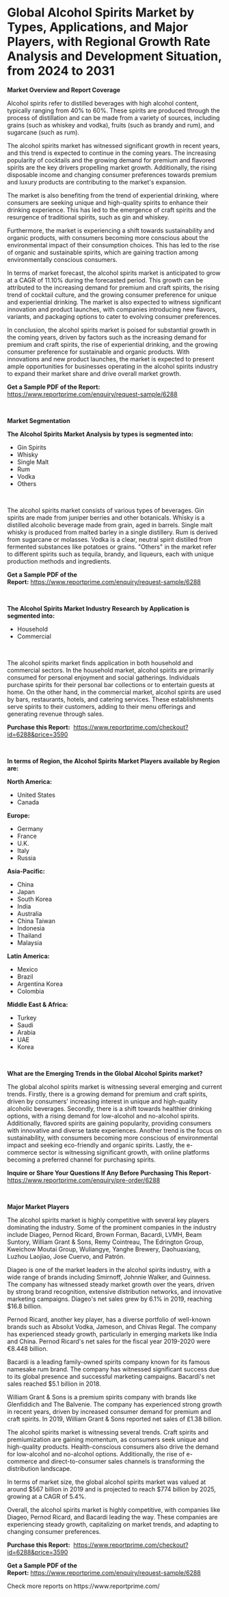 <p><h1>Global Alcohol Spirits Market by Types, Applications, and Major Players, with Regional Growth Rate Analysis and Development Situation, from 2024 to 2031</h1></p><p><strong>Market Overview and Report Coverage</strong></p>
<p><p>Alcohol spirits refer to distilled beverages with high alcohol content, typically ranging from 40% to 60%. These spirits are produced through the process of distillation and can be made from a variety of sources, including grains (such as whiskey and vodka), fruits (such as brandy and rum), and sugarcane (such as rum).</p><p>The alcohol spirits market has witnessed significant growth in recent years, and this trend is expected to continue in the coming years. The increasing popularity of cocktails and the growing demand for premium and flavored spirits are the key drivers propelling market growth. Additionally, the rising disposable income and changing consumer preferences towards premium and luxury products are contributing to the market's expansion.</p><p>The market is also benefiting from the trend of experiential drinking, where consumers are seeking unique and high-quality spirits to enhance their drinking experience. This has led to the emergence of craft spirits and the resurgence of traditional spirits, such as gin and whiskey.</p><p>Furthermore, the market is experiencing a shift towards sustainability and organic products, with consumers becoming more conscious about the environmental impact of their consumption choices. This has led to the rise of organic and sustainable spirits, which are gaining traction among environmentally conscious consumers.</p><p>In terms of market forecast, the alcohol spirits market is anticipated to grow at a CAGR of 11.10% during the forecasted period. This growth can be attributed to the increasing demand for premium and craft spirits, the rising trend of cocktail culture, and the growing consumer preference for unique and experiential drinking. The market is also expected to witness significant innovation and product launches, with companies introducing new flavors, variants, and packaging options to cater to evolving consumer preferences.</p><p>In conclusion, the alcohol spirits market is poised for substantial growth in the coming years, driven by factors such as the increasing demand for premium and craft spirits, the rise of experiential drinking, and the growing consumer preference for sustainable and organic products. With innovations and new product launches, the market is expected to present ample opportunities for businesses operating in the alcohol spirits industry to expand their market share and drive overall market growth.</p></p>
<p><strong>Get a Sample PDF of the Report:</strong> <a href="https://www.reportprime.com/enquiry/request-sample/6288">https://www.reportprime.com/enquiry/request-sample/6288</a></p>
<p>&nbsp;</p>
<p><strong>Market Segmentation</strong></p>
<p><strong>The Alcohol Spirits Market Analysis by types is segmented into:</strong></p>
<p><ul><li>Gin Spirits</li><li>Whisky</li><li>Single Malt</li><li>Rum</li><li>Vodka</li><li>Others</li></ul></p>
<p>&nbsp;</p>
<p><p>The alcohol spirits market consists of various types of beverages. Gin spirits are made from juniper berries and other botanicals. Whisky is a distilled alcoholic beverage made from grain, aged in barrels. Single malt whisky is produced from malted barley in a single distillery. Rum is derived from sugarcane or molasses. Vodka is a clear, neutral spirit distilled from fermented substances like potatoes or grains. "Others" in the market refer to different spirits such as tequila, brandy, and liqueurs, each with unique production methods and ingredients.</p></p>
<p><strong>Get a Sample PDF of the Report:</strong>&nbsp;<a href="https://www.reportprime.com/enquiry/request-sample/6288">https://www.reportprime.com/enquiry/request-sample/6288</a></p>
<p>&nbsp;</p>
<p><strong>The Alcohol Spirits Market Industry Research by Application is segmented into:</strong></p>
<p><ul><li>Household</li><li>Commercial</li></ul></p>
<p>&nbsp;</p>
<p><p>The alcohol spirits market finds application in both household and commercial sectors. In the household market, alcohol spirits are primarily consumed for personal enjoyment and social gatherings. Individuals purchase spirits for their personal bar collections or to entertain guests at home. On the other hand, in the commercial market, alcohol spirits are used by bars, restaurants, hotels, and catering services. These establishments serve spirits to their customers, adding to their menu offerings and generating revenue through sales.</p></p>
<p><strong>Purchase this Report:</strong>&nbsp; <a href="https://www.reportprime.com/checkout?id=6288&price=3590">https://www.reportprime.com/checkout?id=6288&price=3590</a></p>
<p>&nbsp;</p>
<p><strong>In terms of Region, the Alcohol Spirits Market Players available by Region are:</strong></p>
<p>
    <p> <strong> North America: </strong>
        <ul>
            <li>United States</li>
            <li>Canada</li>
        </ul>
        </p> 
    <p> <strong> Europe: </strong>
        <ul>
            <li>Germany</li>
            <li>France</li>
            <li>U.K.</li>
            <li>Italy</li>
            <li>Russia</li>
        </ul>
        </p> 
    <p> <strong> Asia-Pacific: </strong>
        <ul>
            <li>China</li>
            <li>Japan</li>
            <li>South Korea</li>
            <li>India</li>
            <li>Australia</li>
            <li>China Taiwan</li>
            <li>Indonesia</li>
            <li>Thailand</li>
            <li>Malaysia</li>
        </ul>
        </p> 
    <p> <strong> Latin America: </strong>
        <ul>
            <li>Mexico</li>
            <li>Brazil</li>
            <li>Argentina Korea</li>
            <li>Colombia</li>
        </ul>
        </p> 
    <p> <strong> Middle East & Africa: </strong>
        <ul>
            <li>Turkey</li>
            <li>Saudi</li>
            <li>Arabia</li>
            <li>UAE</li>
            <li>Korea</li>
        </ul>
    </p>
    </p>
<p>&nbsp;</p>
<p><strong>What are the Emerging Trends in the Global Alcohol Spirits market?</strong></p>
<p><p>The global alcohol spirits market is witnessing several emerging and current trends. Firstly, there is a growing demand for premium and craft spirits, driven by consumers' increasing interest in unique and high-quality alcoholic beverages. Secondly, there is a shift towards healthier drinking options, with a rising demand for low-alcohol and no-alcohol spirits. Additionally, flavored spirits are gaining popularity, providing consumers with innovative and diverse taste experiences. Another trend is the focus on sustainability, with consumers becoming more conscious of environmental impact and seeking eco-friendly and organic spirits. Lastly, the e-commerce sector is witnessing significant growth, with online platforms becoming a preferred channel for purchasing spirits.</p></p>
<p><strong>Inquire or Share Your Questions If Any Before Purchasing This Report</strong>- <a href="https://www.reportprime.com/enquiry/pre-order/6288">https://www.reportprime.com/enquiry/pre-order/6288</a></p>
<p>&nbsp;</p>
<p><strong>Major Market Players</strong></p>
<p><p>The alcohol spirits market is highly competitive with several key players dominating the industry. Some of the prominent companies in the industry include Diageo, Pernod Ricard, Brown Forman, Bacardi, LVMH, Beam Suntory, William Grant & Sons, Remy Cointreau, The Edrington Group, Kweichow Moutai Group, Wuliangye, Yanghe Brewery, Daohuaxiang, Luzhou Laojiao, Jose Cuervo, and Patrón.</p><p>Diageo is one of the market leaders in the alcohol spirits industry, with a wide range of brands including Smirnoff, Johnnie Walker, and Guinness. The company has witnessed steady market growth over the years, driven by strong brand recognition, extensive distribution networks, and innovative marketing campaigns. Diageo's net sales grew by 6.1% in 2019, reaching $16.8 billion.</p><p>Pernod Ricard, another key player, has a diverse portfolio of well-known brands such as Absolut Vodka, Jameson, and Chivas Regal. The company has experienced steady growth, particularly in emerging markets like India and China. Pernod Ricard's net sales for the fiscal year 2019-2020 were €8.448 billion.</p><p>Bacardi is a leading family-owned spirits company known for its famous namesake rum brand. The company has witnessed significant success due to its global presence and successful marketing campaigns. Bacardi's net sales reached $5.1 billion in 2018.</p><p>William Grant & Sons is a premium spirits company with brands like Glenfiddich and The Balvenie. The company has experienced strong growth in recent years, driven by increased consumer demand for premium and craft spirits. In 2019, William Grant & Sons reported net sales of £1.38 billion.</p><p>The alcohol spirits market is witnessing several trends. Craft spirits and premiumization are gaining momentum, as consumers seek unique and high-quality products. Health-conscious consumers also drive the demand for low-alcohol and no-alcohol options. Additionally, the rise of e-commerce and direct-to-consumer sales channels is transforming the distribution landscape.</p><p>In terms of market size, the global alcohol spirits market was valued at around $567 billion in 2019 and is projected to reach $774 billion by 2025, growing at a CAGR of 5.4%.</p><p>Overall, the alcohol spirits market is highly competitive, with companies like Diageo, Pernod Ricard, and Bacardi leading the way. These companies are experiencing steady growth, capitalizing on market trends, and adapting to changing consumer preferences.</p></p>
<p><strong>Purchase this Report:</strong>&nbsp;&nbsp;<a href="https://www.reportprime.com/checkout?id=6288&price=3590">https://www.reportprime.com/checkout?id=6288&price=3590</a></p>
<p></p>
<p><strong>Get a Sample PDF of the Report:</strong>&nbsp;<a href="https://www.reportprime.com/enquiry/request-sample/6288">https://www.reportprime.com/enquiry/request-sample/6288</a></p>
<p>Check more reports on https://www.reportprime.com/</p>